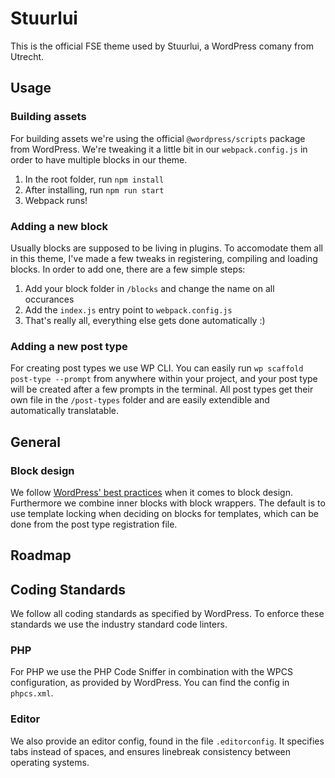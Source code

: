 # Stuurlui

This is the official FSE theme used by Stuurlui, a WordPress comany from Utrecht.

## Usage

### Building assets

For building assets we're using the official `@wordpress/scripts` package from WordPress. We're tweaking it a little bit in our `webpack.config.js` in order to have multiple blocks in our theme.

1. In the root folder, run `npm install`
2. After installing, run `npm run start`
3. Webpack runs!

### Adding a new block

Usually blocks are supposed to be living in plugins. To accomodate them all in this theme, I've made a few tweaks in registering, compiling and loading blocks. In order to add one, there are a few simple steps:

1. Add your block folder in `/blocks` and change the name on all occurances
2. Add the `index.js` entry point to `webpack.config.js`
3. That's really all, everything else gets done automatically :)

### Adding a new post type

For creating post types we use WP CLI. You can easily run `wp scaffold post-type --prompt` from anywhere within your project, and your post type will be created after a few prompts in the terminal. All post types get their own file in the `/post-types` folder and are easily extendible and automatically translatable.

## General

### Block design

We follow [WordPress' best practices](https://developer.wordpress.org/block-editor/explanations/user-interface/block-design/) when it comes to block design. Furthermore we combine inner blocks with block wrappers. The default is to use template locking when deciding on blocks for templates, which can be done from the post type registration file.

## Roadmap

## Coding Standards

We follow all coding standards as specified by WordPress. To enforce these standards we use the industry standard code linters.

### PHP

For PHP we use the PHP Code Sniffer in combination with the WPCS configuration, as provided by WordPress. You can find the config in `phpcs.xml`.

### Editor

We also provide an editor config, found in the file `.editorconfig`. It specifies tabs instead of spaces, and ensures linebreak consistency between operating systems.
